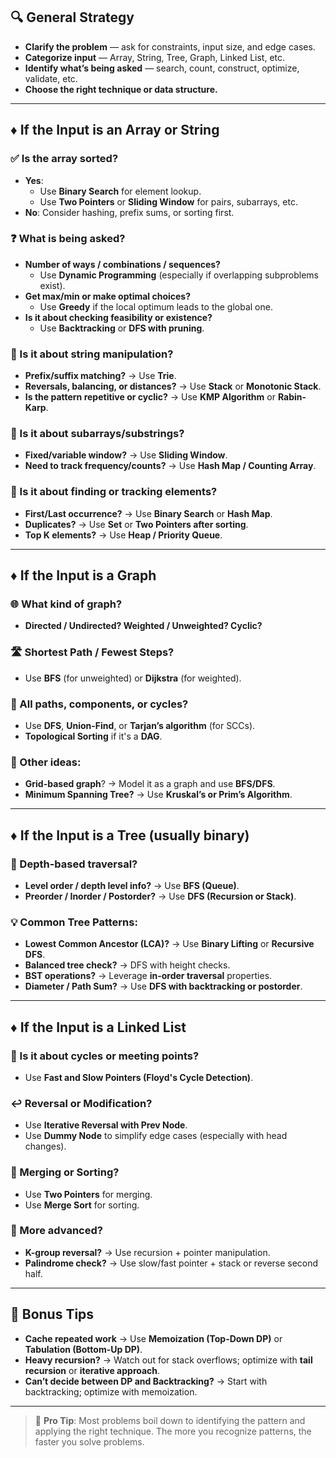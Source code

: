 ## 🔍 **General Strategy**
- **Clarify the problem** — ask for constraints, input size, and edge cases.
- **Categorize input** — Array, String, Tree, Graph, Linked List, etc.
- **Identify what’s being asked** — search, count, construct, optimize, validate, etc.
- **Choose the right technique or data structure.**

---

## ♦️ **If the Input is an Array or String**

### ✅ Is the array sorted?
- **Yes**:
    - Use **Binary Search** for element lookup.
    - Use **Two Pointers** or **Sliding Window** for pairs, subarrays, etc.
- **No**: Consider hashing, prefix sums, or sorting first.

### ❓ What is being asked?
- **Number of ways / combinations / sequences?**
    - Use **Dynamic Programming** (especially if overlapping subproblems exist).
- **Get max/min or make optimal choices?**
    - Use **Greedy** if the local optimum leads to the global one.
- **Is it about checking feasibility or existence?**
    - Use **Backtracking** or **DFS with pruning**.

### 🧠 Is it about string manipulation?
- **Prefix/suffix matching?** → Use **Trie**.
- **Reversals, balancing, or distances?** → Use **Stack** or **Monotonic Stack**.
- **Is the pattern repetitive or cyclic?** → Use **KMP Algorithm** or **Rabin-Karp**.

### 🧩 Is it about subarrays/substrings?
- **Fixed/variable window?** → Use **Sliding Window**.
- **Need to track frequency/counts?** → Use **Hash Map / Counting Array**.

### 🔎 Is it about finding or tracking elements?
- **First/Last occurrence?** → Use **Binary Search** or **Hash Map**.
- **Duplicates?** → Use **Set** or **Two Pointers after sorting**.
- **Top K elements?** → Use **Heap / Priority Queue**.

---

## ♦️ **If the Input is a Graph**

### 🌐 What kind of graph?
- **Directed / Undirected? Weighted / Unweighted? Cyclic?**

### 🛣️ Shortest Path / Fewest Steps?
- Use **BFS** (for unweighted) or **Dijkstra** (for weighted).

### 🔄 All paths, components, or cycles?
- Use **DFS**, **Union-Find**, or **Tarjan’s algorithm** (for SCCs).
- **Topological Sorting** if it's a **DAG**.

### 📌 Other ideas:
- **Grid-based graph**? → Model it as a graph and use **BFS/DFS**.
- **Minimum Spanning Tree?** → Use **Kruskal’s or Prim’s Algorithm**.

---

## ♦️ **If the Input is a Tree (usually binary)**

### 🌲 Depth-based traversal?
- **Level order / depth level info?** → Use **BFS (Queue)**.
- **Preorder / Inorder / Postorder?** → Use **DFS (Recursion or Stack)**.

### 💡 Common Tree Patterns:
- **Lowest Common Ancestor (LCA)?** → Use **Binary Lifting** or **Recursive DFS**.
- **Balanced tree check?** → DFS with height checks.
- **BST operations?** → Leverage **in-order traversal** properties.
- **Diameter / Path Sum?** → Use **DFS with backtracking or postorder**.

---

## ♦️ **If the Input is a Linked List**

### 🔄 Is it about cycles or meeting points?
- Use **Fast and Slow Pointers (Floyd's Cycle Detection)**.

### ↩️ Reversal or Modification?
- Use **Iterative Reversal with Prev Node**.
- Use **Dummy Node** to simplify edge cases (especially with head changes).

### 🧵 Merging or Sorting?
- Use **Two Pointers** for merging.
- Use **Merge Sort** for sorting.

### 🧠 More advanced?
- **K-group reversal?** → Use recursion + pointer manipulation.
- **Palindrome check?** → Use slow/fast pointer + stack or reverse second half.

---

## 🧠 Bonus Tips

- **Cache repeated work** → Use **Memoization (Top-Down DP)** or **Tabulation (Bottom-Up DP)**.
- **Heavy recursion?** → Watch out for stack overflows; optimize with **tail recursion** or **iterative approach**.
- **Can’t decide between DP and Backtracking?** → Start with backtracking; optimize with memoization.

---

> 📌 **Pro Tip**: Most problems boil down to identifying the pattern and applying the right technique. The more you recognize patterns, the faster you solve problems.